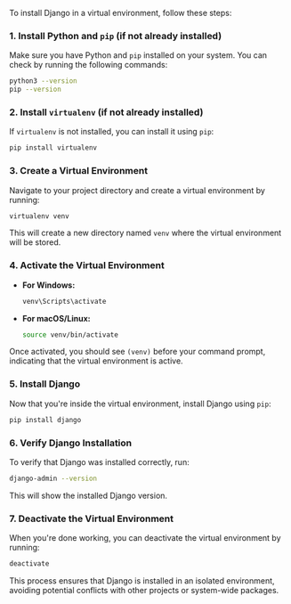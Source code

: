 To install Django in a virtual environment, follow these steps:

### 1. Install Python and `pip` (if not already installed)
Make sure you have Python and `pip` installed on your system. You can check by running the following commands:
```bash
python3 --version
pip --version
```

### 2. Install `virtualenv` (if not already installed)
If `virtualenv` is not installed, you can install it using `pip`:
```bash
pip install virtualenv
```

### 3. Create a Virtual Environment
Navigate to your project directory and create a virtual environment by running:
```bash
virtualenv venv
```
This will create a new directory named `venv` where the virtual environment will be stored.

### 4. Activate the Virtual Environment
- **For Windows:**
  ```bash
  venv\Scripts\activate
  ```
- **For macOS/Linux:**
  ```bash
  source venv/bin/activate
  ```

Once activated, you should see `(venv)` before your command prompt, indicating that the virtual environment is active.

### 5. Install Django
Now that you're inside the virtual environment, install Django using `pip`:
```bash
pip install django
```

### 6. Verify Django Installation
To verify that Django was installed correctly, run:
```bash
django-admin --version
```
This will show the installed Django version.

### 7. Deactivate the Virtual Environment
When you're done working, you can deactivate the virtual environment by running:
```bash
deactivate
```

This process ensures that Django is installed in an isolated environment, avoiding potential conflicts with other projects or system-wide packages.
